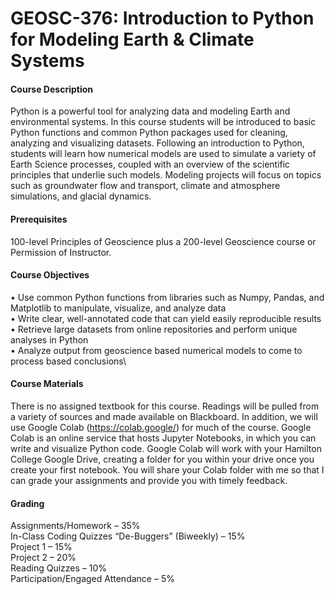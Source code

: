 # GEOSC-376: Introduction to Python for Modeling Earth & Climate Systems 

#### Course Description
Python is a powerful tool for analyzing data and modeling Earth and environmental systems. In this course students will be introduced to basic Python functions and common Python packages used for cleaning, analyzing and visualizing datasets. Following an introduction to Python, students will learn how numerical models are used to simulate a variety of Earth Science processes, coupled with an overview of the scientific principles that underlie such models. Modeling projects will focus on topics such as groundwater flow and transport, climate and atmosphere simulations, and glacial dynamics.

#### Prerequisites
100-level Principles of Geoscience plus a 200-level Geoscience course or Permission of Instructor. 

#### Course Objectives
•	Use common Python functions from libraries such as Numpy, Pandas, and Matplotlib to manipulate, visualize, and analyze data\
•	Write clear, well-annotated code that can yield easily reproducible results\
•	Retrieve large datasets from online repositories and perform unique analyses in Python\
•	Analyze output from geoscience based numerical models to come to process based conclusions\

#### Course Materials
There is no assigned textbook for this course. Readings will be pulled from a variety of sources and made available on Blackboard. In addition, we will use Google Colab (https://colab.google/) for much of the course. Google Colab is an online service that hosts Jupyter Notebooks, in which you can write and visualize Python code. Google Colab will work with your Hamilton College Google Drive, creating a folder for you within your drive once you create your first notebook. You will share your Colab folder with me so that I can grade your assignments and provide you with timely feedback.

#### Grading
Assignments/Homework – 35%\
In-Class Coding Quizzes “De-Buggers” (Biweekly) – 15%\
Project 1 – 15%\
Project 2 – 20%\
Reading Quizzes – 10%\
Participation/Engaged Attendance – 5%
